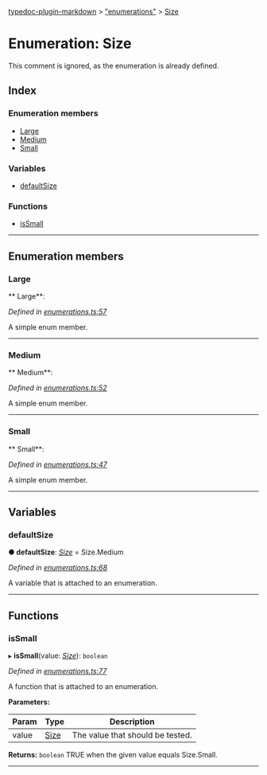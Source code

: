 [typedoc-plugin-markdown](../README.md) > ["enumerations"](../modules/_enumerations_.md) > [Size](../enums/_enumerations_.size.md)

# Enumeration: Size

This comment is ignored, as the enumeration is already defined.

## Index

### Enumeration members

* [Large](_enumerations_.size.md#large)
* [Medium](_enumerations_.size.md#medium)
* [Small](_enumerations_.size.md#small)

### Variables

* [defaultSize](_enumerations_.size.md#defaultsize)

### Functions

* [isSmall](_enumerations_.size.md#issmall)

---

## Enumeration members
<a id="large"></a>

###  Large

** Large**:   

*Defined in [enumerations.ts:57](https://github.com/tgreyjs/typedoc-plugin-markdown/blob/master/tests/src/enumerations.ts#L57)*

A simple enum member.

___

<a id="medium"></a>

###  Medium

** Medium**:   

*Defined in [enumerations.ts:52](https://github.com/tgreyjs/typedoc-plugin-markdown/blob/master/tests/src/enumerations.ts#L52)*

A simple enum member.

___

<a id="small"></a>

###  Small

** Small**:   

*Defined in [enumerations.ts:47](https://github.com/tgreyjs/typedoc-plugin-markdown/blob/master/tests/src/enumerations.ts#L47)*

A simple enum member.

___

## Variables
<a id="defaultsize"></a>

###  defaultSize

**●  defaultSize**:  *[Size](_enumerations_.size.md)*  =  Size.Medium

*Defined in [enumerations.ts:68](https://github.com/tgreyjs/typedoc-plugin-markdown/blob/master/tests/src/enumerations.ts#L68)*

A variable that is attached to an enumeration.

___

## Functions
<a id="issmall"></a>

###  isSmall

▸ **isSmall**(value: *[Size](_enumerations_.size.md)*): `boolean`

*Defined in [enumerations.ts:77](https://github.com/tgreyjs/typedoc-plugin-markdown/blob/master/tests/src/enumerations.ts#L77)*

A function that is attached to an enumeration.

**Parameters:**

| Param | Type | Description |
| ------ | ------ | ------ |
| value | [Size](_enumerations_.size.md)   |  The value that should be tested. |

**Returns:** `boolean`
TRUE when the given value equals Size.Small.

___

